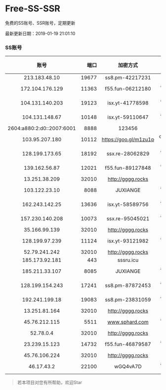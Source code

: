 # Free-SS-SSR

免费的SS账号、SSR账号，定期更新

最新更新日期：2019-01-19 21:01:10 

### SS账号
|账号|端口|加密方式|密码|更新时间|国家|
|:-----:|-----:|:----:|:----:|:----:|:----:|
|213.183.48.10|19677|ss8.pm-42217231|rc4-md5|20:57:06|RU|
|172.104.176.129|11363|f55.fun-06212180|aes-256-cfb|20:57:05|SG|
|104.131.140.203|19123|isx.yt-41778598|aes-256-cfb|20:57:05|US|
|104.131.148.67|10148|isx.yt-59110647|aes-256-cfb|20:57:04|US|
|2604:a880:2:d0::2007:6001|8888|123456|chacha20|20:57:13|US|
|103.95.207.180|10112|https://goo.gl/m1zu1p|chacha20-ietf|20:57:14|US|
|128.199.173.65|18192|ssx.re-28062829|aes-256-cfb|20:57:07|SG|
|139.162.56.87|12021|f55.fun-89127848|aes-256-cfb|20:57:05|SG|
|13.251.38.209|32010|http://gggg.rocks|chacha20|20:57:21|SG|
|103.122.23.10|8088|JUXIANGE|aes-128-ctr|20:57:10|US|
|162.243.142.25|13636|isx.yt-58589756|aes-256-cfb|20:57:05|US|
|157.230.140.208|10073|ssx.re-95045021|aes-256-cfb|20:57:06|US|
|35.166.99.139|32010|http://gggg.rocks|chacha20|20:57:14|US|
|128.199.97.239|11124|isx.yt-93121982|aes-256-cfb|20:57:06|SG|
|52.79.241.242|32010|http://gggg.rocks|chacha20|20:57:27|KR|
|185.173.92.181|443|sssru.icu|rc4-md5|20:52:19|RU|
|185.211.33.107|8085|JUXIANGE|aes-128-ctr|20:57:15|US|
|128.199.154.243|17241|ss8.pm-87872453|aes-256-cfb|20:57:06|SG|
|192.241.199.18|19083|ss8.pm-23831059|aes-256-cfb|20:57:05|US|
|13.251.81.164|32010|http://gggg.rocks|chacha20|20:57:15|SG|
|45.76.212.115|5511|www.sphard.com|aes-256-cfb|20:57:06|JP|
|52.78.0.4|32010|http://gggg.rocks|chacha20|20:57:14|KR|
|23.239.15.123|14732|f55.fun-46879587|aes-256-cfb|20:57:03|US|
|45.76.106.224|32010|http://gggg.rocks|chacha20|20:57:16|JP|
|46.17.43.2|22100|wGQ4vA7D|aes-256-gcm|20:52:17|RU|


> 若本项目对您有所帮助，欢迎Star